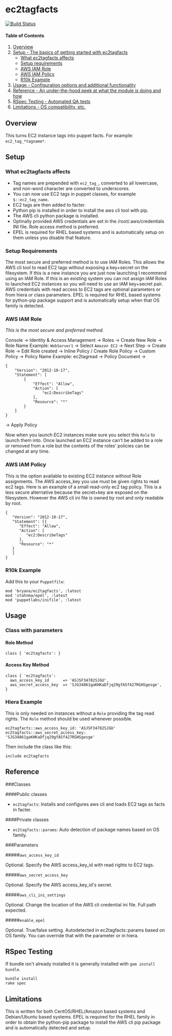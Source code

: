 # ec2tagfacts

[![Build Status](https://travis-ci.org/BIAndrews/ec2tagfacts.svg?branch=master)](https://travis-ci.org/BIAndrews/ec2tagfacts)

#### Table of Contents

1. [Overview](#overview)
2. [Setup - The basics of getting started with ec2tagfacts](#setup)
    * [What ec2tagfacts affects](#what-ec2tagfacts-affects)
    * [Setup requirements](#setup-requirements)
    * [AWS IAM Role](#aws-iam-role)
    * [AWS IAM Policy](#aws-iam-policy)
    * [R10k Example](#r10k-example)
3. [Usage - Configuration options and additional functionality](#usage)
4. [Reference - An under-the-hood peek at what the module is doing and how](#reference)
5. [RSpec Testing - Automated QA tests](#rspec-testing)
6. [Limitations - OS compatibility, etc.](#limitations)

## Overview

This turns EC2 instance tags into puppet facts. For example: `ec2_tag_*tagname*`. 

## Setup

### What ec2tagfacts affects

* Tag names are prepended with `ec2_tag_`, converted to all lowercase, and non-word character are converted to underscores.
* You can now use EC2 tags in puppet classes, for example `$::ec2_tag_name`.
* EC2 tags are then added to facter.
* Python pip is installed in order to install the aws cli tool with pip.
* The AWS cli python package is installed.
* Optinally provided AWS credentials are set in the /root/.aws/credentials INI file. Role access method is preferred.
* EPEL is required for RHEL based systems and is automatically setup on them unless you disable that feature.

### Setup Requirements

The most secure and preferred method is to use IAM Roles. This allows the AWS cli tool to read EC2 tags without exposing a key+secret on the filesystem. If this is a new instance you are just now launching I recommend using an IAM Role. If this is an existing system you can not assign IAM Roles to launched EC2 instances so you will need to use an IAM key+secret pair. AWS credentials with read access to EC2 tags are optional parameters or from hiera or class parameters. EPEL is required for RHEL based systems for python-pip package support and is automatically setup when that OS family is detected.

### AWS IAM Role

_This is the most secure and preferred method._

Console -> Identity & Access Management -> Roles -> Create New Role -> Role Name Example: `WebServer1` -> Select `Amazon EC2` -> Next Step -> Create Role -> Edit Role created -> Inline Policy / Create Role Policy -> Custom Policy -> Policy Name Example: ec2tagread -> Policy Document ->
~~~
{
    "Version": "2012-10-17",
    "Statement": [
        {
            "Effect": "Allow",
            "Action": [
                "ec2:DescribeTags"
            ],
            "Resource": "*"
        }
    ]
}
~~~
-> Apply Policy

Now when you launch EC2 instances make sure you select this `Role` to launch them into. Once launched an EC2 instance can't be added to a role or removed from a role but the contents of the roles' policies can be changed at any time.

### AWS IAM Policy

This is the option available to existing EC2 instance without Role assignments. The AWS access_key you use must be given rights to read ec2 tags. Here is an example of a small read-only ec2 tag policy. This is a less secure alternative because the secret+key are exposed on the filesystem. However the AWS cli ini file is owned by root and only readable by root.

~~~
{
   "Version": "2012-10-17",
   "Statement": [{
      "Effect": "Allow",
      "Action": [
         "ec2:DescribeTags"
      ],
      "Resource": "*"
   }
   ]
}
~~~

### R10k Example

Add this to your `Puppetfile`:
~~~
mod 'bryana/ec2tagfacts', :latest
mod 'stahnma/epel', :latest
mod 'puppetlabs/inifile', :latest
~~~

## Usage

### Class with parameters

#### Role Method ####
~~~
class { 'ec2tagfacts': }
~~~

#### Access Key Method ####
~~~
class { 'ec2tagfacts':
  aws_access_key_id      => 'ASJSF34782SJGU',
  aws_secret_access_key  => 'SJG34861gaKHKaDfjq29gfASf427RGHSgesge',
}
~~~

### Hiera Example

This is only needed on instances without a `Role` providing the tag read rights. The `Role` method should be used whenever possible.

~~~
ec2tagfacts::aws_access_key_id: 'ASJSF34782SJGU'
ec2tagfacts::aws_secret_access_key: 'SJG34861gaKHKaDfjq29gfASf427RGHSgesge'
~~~

Then include the class like this:
~~~
include ec2tagfacts
~~~

## Reference

###Classes

####Public classes
* `ec2tagfacts`: Installs and configures aws cli and loads EC2 tags as facts in facter.

####Private classes
* `ec2tagfacts::params`: Auto detection of package names based on OS family.

###Parameters

#####`aws_access_key_id`

Optional. Specify the AWS access_key_id with read rights to EC2 tags.

#####`aws_secret_access_key`

Optional. Specify the AWS access_key_id's secret.

#####`aws_cli_ini_settings`

Optional. Change the location of the AWS cli credential ini file. Full path expected.

#####`enable_epel`

Optional. True/false setting. Autodetected in ec2tagfacts::params based on OS family. You can override that with the parameter or in hiera.

## RSpec Testing

If bundle isn't already installed it is generally installed with `gem install bundle`.

```
bundle install
rake spec
```

## Limitations

This is written for both CentOS/RHEL/Amazon based systems and Debian/Ubuntu based systems. EPEL is required for the RHEL family in order to obtain the python-pip package to install the AWS cli pip package and is automatically detected and setup. 

